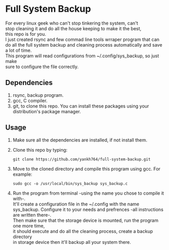 # Full System Backup
For every linux geek who can't stop tinkering the system, can't  
stop cleaning it and do all the house keeping to make it the best,  
this repo is for you.  
I just created rsync and few commad line tools wrraper program that can  
do all the full system backup and cleaning process automatically and save  
a lot of time.  
This program will read configurations from ~/.config/sys_backup, so just make  
sure to configure the file correctly.

## Dependencies
1. rsync, backup program.  
2. gcc, C compiler.  
3. git, to clone this repo.
You can install these packages using your distribution's package manager.  

## Usage
1. Make sure all the dependencies are installed, if not install them.  
2. Clone this repo by typing:  

	```git clone https://github.com/yankh764/full-system-backup.git```

3. Move to the cloned directory and compile this program using gcc. For example:

	```sudo gcc -o /usr/local/bin/sys_backup sys_backup.c```

4. Run the program from terminal -using the name you chose to compile it with-.  
It'll create a configuration file in the ~/.config with the name sys_backup.
Configure it to your needs and prefrences -all instructions are written there-.  
Then make sure that the storage device is mounted, run the program one more time,  
it should execute and do all the cleaning process, create a backup directory  
in storage device then it'll backup all your system there. 
